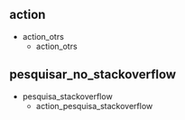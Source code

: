 ## action
* action_otrs
    - action_otrs

## pesquisar_no_stackoverflow
* pesquisa_stackoverflow
    - action_pesquisa_stackoverflow

